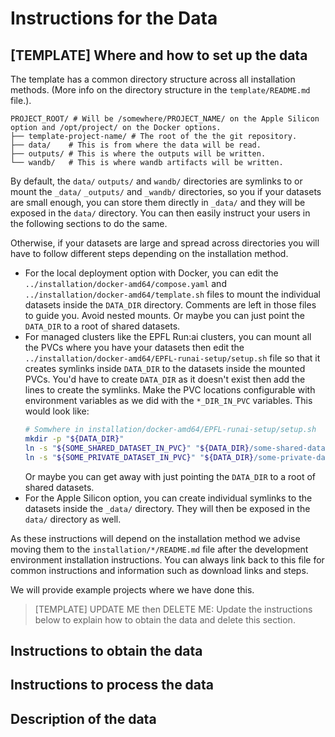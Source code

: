 # Instructions for the Data

## [TEMPLATE] Where and how to set up the data

The template has a common directory structure across all installation methods.
(More info on the directory structure in the `template/README.md` file.).

  ```text
  PROJECT_ROOT/ # Will be /somewhere/PROJECT_NAME/ on the Apple Silicon option and /opt/project/ on the Docker options.
  ├── template-project-name/ # The root of the the git repository.
  ├── data/    # This is from where the data will be read.
  ├── outputs/ # This is where the outputs will be written.
  └── wandb/   # This is where wandb artifacts will be written.
  ```

By default, the `data/` `outputs/` and `wandb/` directories
are symlinks to or mount the `_data/` `_outputs/` and `_wandb/` directories, so you if your datasets
are small enough, you can store them directly in `_data/` and they will be exposed in the `data/` directory.
You can then easily instruct your users in the following sections to do the same.

Otherwise, if your datasets are large and spread across directories you will have to follow different steps depending on the installation method.

* For the local deployment option with Docker, you can edit the `../installation/docker-amd64/compose.yaml` and
  `../installation/docker-amd64/template.sh` files to mount the individual datasets inside the `DATA_DIR` directory.
  Comments are left in those files to guide you. Avoid nested mounts.
  Or maybe you can just point the `DATA_DIR` to a root of shared datasets.
* For managed clusters like the EPFL Run:ai clusters, you can mount all the PVCs where you have
  your datasets then edit the
  `../installation/docker-amd64/EPFL-runai-setup/setup.sh` file so that it creates symlinks inside `DATA_DIR`
  to the datasets inside the mounted PVCs.
  You'd have to create `DATA_DIR` as it doesn't exist then add the lines to create the symlinks.
  Make the PVC locations configurable with environment variables as we did with the `*_DIR_IN_PVC` variables.
  This would look like:
  ```bash
  # Somwhere in installation/docker-amd64/EPFL-runai-setup/setup.sh
  mkdir -p "${DATA_DIR}"
  ln -s "${SOME_SHARED_DATASET_IN_PVC}" "${DATA_DIR}/some-shared-dataset"
  ln -s "${SOME_PRIVATE_DATASET_IN_PVC}" "${DATA_DIR}/some-private-dataset"
  ```
  Or maybe you can get away with just pointing the `DATA_DIR` to a root of shared datasets.
* For the Apple Silicon option, you can create individual symlinks to the datasets inside the `_data/` directory.
  They will then be exposed in the `data/` directory as well.

As these instructions will depend on the installation method we advise moving them to the `installation/*/README.md`
file after the development environment installation instructions.
You can always link back to this file for common instructions and information such as download links and steps.

We will provide example projects where we have done this.

> [TEMPLATE] UPDATE ME then DELETE ME:
> Update the instructions below to explain how to obtain the data and delete this section.

## Instructions to obtain the data

## Instructions to process the data

## Description of the data
